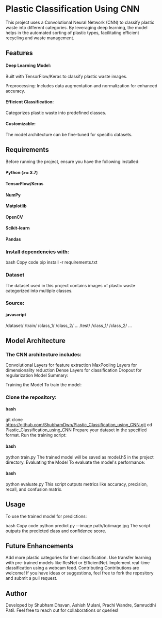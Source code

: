 # Plastic Classification Using CNN
This project uses a Convolutional Neural Network (CNN) to classify plastic waste into different categories. By leveraging deep learning, the model helps in the automated sorting of plastic types, facilitating efficient recycling and waste management.

## Features
#### Deep Learning Model: 
Built with TensorFlow/Keras to classify plastic waste images.

Preprocessing: 
Includes data augmentation and normalization for enhanced accuracy.

#### Efficient Classification: 
Categorizes plastic waste into predefined classes.

#### Customizable: 
The model architecture can be fine-tuned for specific datasets.

## Requirements
Before running the project, ensure you have the following installed:

#### Python (>= 3.7)
#### TensorFlow/Keras
#### NumPy
#### Matplotlib
#### OpenCV
#### Scikit-learn
#### Pandas

### Install dependencies with:

bash
Copy code
pip install -r requirements.txt

### Dataset
The dataset used in this project contains images of plastic waste categorized into multiple classes.

### Source:

#### javascript
/dataset/
    /train/
        /class_1/
        /class_2/
        ...
    /test/
        /class_1/
        /class_2/
        ...
## Model Architecture
### The CNN architecture includes:

Convolutional Layers for feature extraction
MaxPooling Layers for dimensionality reduction
Dense Layers for classification
Dropout for regularization
Model Summary:



Training the Model
To train the model:

### Clone the repository:
#### bash
git clone https://github.com/ShubhamDwn/Plastic_Classification_using_CNN.git
cd Plastic_Classification_using_CNN
Prepare your dataset in the specified format.
Run the training script:
#### bash
python train.py
The trained model will be saved as model.h5 in the project directory.
Evaluating the Model
To evaluate the model's performance:

#### bash
python evaluate.py
This script outputs metrics like accuracy, precision, recall, and confusion matrix.


## Usage
To use the trained model for predictions:

bash
Copy code
python predict.py --image path/to/image.jpg
The script outputs the predicted class and confidence score.

## Future Enhancements
Add more plastic categories for finer classification.
Use transfer learning with pre-trained models like ResNet or EfficientNet.
Implement real-time classification using a webcam feed.
Contributing
Contributions are welcome! If you have ideas or suggestions, feel free to fork the repository and submit a pull request.


## Author
Developed by Shubham Dhavan, Ashish Mulani, Prachi Wandre, Samruddhi Patil.
Feel free to reach out for collaborations or queries!

